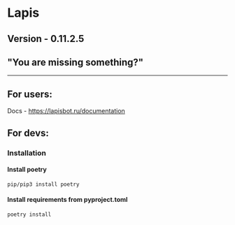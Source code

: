 # Lapis
## Version - 0.11.2.5
## "You are missing something?"

-------------

## For users:
Docs - https://lapisbot.ru/documentation

## For devs:

### Installation

#### Install poetry
```
pip/pip3 install poetry
```

#### Install requirements from pyproject.toml
```
poetry install
```




